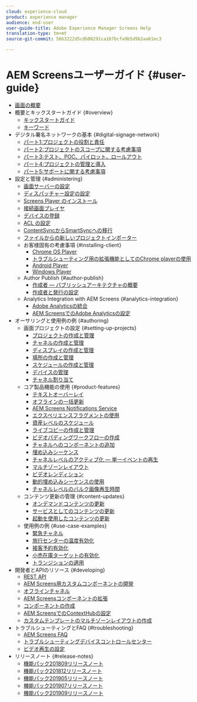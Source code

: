 ```yaml
---
cloud: experience-cloud
product: experience manager
audience: end-user
user-guide-title: Adobe Experience Manager Screens Help
translation-type: tm+mt
source-git-commit: 56b3222d5cdb00291ca167bcfa9b5d9b2aa61ec3

---
```



# AEM Screensユーザーガイド {#user-guide}

+ [画面の概要](aem-screens-introduction.md)
+ 概要とキックスタートガイド {#overview}
   + [キックスタートガイド](kickstart-for-aem-screens.md)
   + [キーワード](screens-glossary.md)
+ デジタル署名ネットワークの基本 {#digital-signage-network}
   + [パート1:プロジェクトの役割と責任](project-roles-responsibilities.md)
   + [パート2:プロジェクトのスコープに関する考慮事項](project-considerations.md)
   + [パート3:テスト、POC、パイロット、ロールアウト](testing-pocs-pilots-rollouts.md)
   + [パート4:プロジェクトの管理と導入](project-management-and-deployment.md)
   + [パート5:サポートに関する考慮事項](support-considerations.md)
+ 設定と管理 {#administering}
   + [画面サーバーの設定](configuring-screens-introduction.md)
   + [ディスパッチャー設定の設定](dispatcher-configurations-aem-screens.md)
   + [Screens Player のインストール](installing-screens-player.md)
   + [接続画面プレイヤ](working-with-screens-player.md)
   + [デバイスの登録](device-registration.md)
   + [ACL の設定](setting-up-acls.md)
   + [ContentSyncからSmartSyncへの移行](smartsync.md)
   + [ファイルからの新しいプロジェクトインポーター](project-importer.md)
   + お客様固有の考慮事項 {#installing-client}
      + [Chrome OS Player](implementing-chrome-os-player.md)
      + [トラブルシューティング用の拡張機能としてのChrome playerの使用](using-chrome-player-as-an-extension.md)
      + [Android Player](implementing-android-player.md)
      + [Windows Player](implementing-windows-player.md)
   + Author Publish {#author-publish}
      + [作成者 — パブリッシュアーキテクチャの概要](author-publish-architecture-overview.md)
      + [作成者と発行の設定](author-and-publish.md)
   + Analytics Integration with AEM Screens {#analytics-integration}
      + [Adobe Analyticsの統合](adobe-analytics-integration-aem-screens.md)
      + [AEM ScreensでのAdobe Analyticsの設定](configuring-adobe-analytics-aem-screens.md)
+ オーサリングと使用例の例 {#authoring}
   + 画面プロジェクトの設定 {#setting-up-projects}
      + [プロジェクトの作成と管理](creating-a-screens-project.md)
      + [チャネルの作成と管理](managing-channels.md)
      + [ディスプレイの作成と管理](managing-displays.md)
      + [場所の作成と管理](managing-locations.md)
      + [スケジュールの作成と管理](managing-schedules.md)
      + [デバイスの管理](managing-devices.md)
      + [チャネル割り当て](channel-assignment.md)
   + コア製品機能の使用 {#product-features}
      + [テキストオーバーレイ](text-overlay.md)
      + [オフラインの一括更新](bulk-offline-update.md)
      + [AEM Screens Notifications Service](screens-notifications-service.md)
      + [エクスペリエンスフラグメントの使用](experience-fragments-in-screens.md)
      + [資産レベルのスケジュール](asset-level-scheduling.md)
      + [ライブコピーの作成と管理](managing-livecopy.md)
      + [ビデオパディングワークフローの作成](creating-a-video-padding-workflow.md)
      + [チャネルへのコンポーネントの追加](adding-components-to-a-channel.md)
      + [埋め込みシーケンス](embedded-sequences.md)
      + [チャネルレベルのアクティブ化 — 単一イベントの再生](channel-level-activation.md)
      + [マルチゾーンレイアウト](multi-zone-layout-aem-screens.md)
      + [ビデオレンディション](generating-renditions.md)
      + [動的埋め込みシーケンスの使用](dynamic-embedded-sequences.md)
      + [チャネルレベルのバルク画像再生時間](channel-level-image-playback.md)
   + コンテンツ更新の管理 {#content-updates}
      + [オンデマンドコンテンツの更新](on-demand-content.md)
      + [サービスとしてのコンテンツの更新](content-update-as-a-service.md)
      + [起動を使用したコンテンツの更新](launches.md)
   + 使用例の例 {#use-case-examples}
      + [緊急チャネル](emergency-channel.md)
      + [旅行センターの温度有効化](local-temperature-activation.md)
      + [接客予約有効化](hospitality-reservation-activation.md)
      + [小売在庫ターゲットの有効化](retail-inventory-activation.md)
      + [トランジションの適用](applying-transitions.md)
+ 開発者とAPIのリソース {#developing}
   + [REST API](rest-api.md)
   + [AEM Screens用カスタムコンポーネントの開発](developing-custom-component-tutorial-develop.md)
   + [オフラインチャネル](offline-channels.md)
   + [AEM Screensコンポーネントの拡張](extending-component-tutorial-develop.md)
   + [コンポーネントの作成](creating-components.md)
   + [AEM ScreensでのContextHubの設定](configuring-context-hub.md)
   + [カスタムテンプレートのマルチゾーンレイアウトの作成](creating-custom-templates-multizone-layouts.md)
+ トラブルシューティングとFAQ {#troubleshooting}
   + [AEM Screens FAQ](aem-screens-faqs.md)
   + [トラブルシューティングデバイスコントロールセンター](monitoring-screens.md)
   + [ビデオ再生の設定](troubleshoot-videos.md)
+ リリースノート {#release-notes}
   + [機能パック201809リリースノート](screens-release-notes.md)
   + [機能パック201812リリースノート](release-notes-fp-201812.md)
   + [機能パック201905リリースノート](screens-release-notes-fp-201905.md)
   + [機能パック201907リリースノート](release-notes-fp-201907.md)
   + [機能パック201909リリースノート](release-notes-fp-201909.md)
